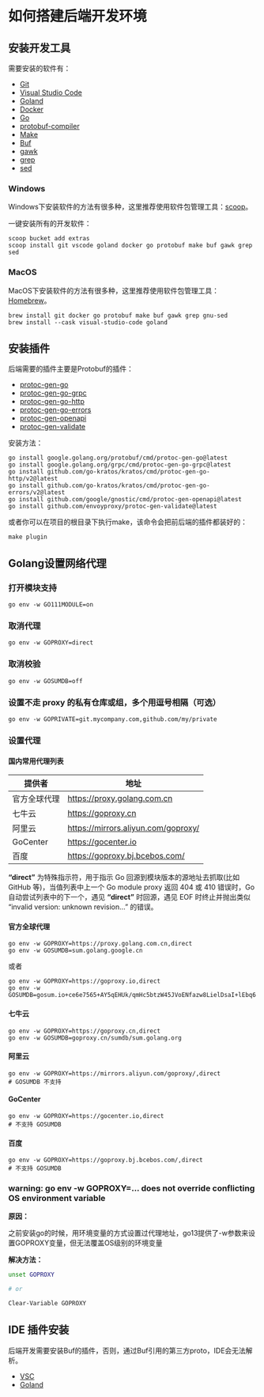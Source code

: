 # 如何搭建后端开发环境

## 安装开发工具

需要安装的软件有：

- [Git](https://git-scm.com/)
- [Visual Studio Code](https://code.visualstudio.com/)
- [Goland](https://www.jetbrains.com/go/)
- [Docker](https://www.docker.com/)
- [Go](https://go.dev/)
- [protobuf-compiler](https://grpc.io/docs/protoc-installation/)
- [Make](https://www.make.com/en)
- [Buf](https://buf.build/)
- [gawk](https://www.gnu.org/software/gawk/)
- [grep](https://www.gnu.org/software/grep/)
- [sed](https://www.gnu.org/software/sed/)

### Windows

Windows下安装软件的方法有很多种，这里推荐使用软件包管理工具：[scoop](https://scoop.sh/)。

一键安装所有的开发软件：

```shell
scoop bucket add extras
scoop install git vscode goland docker go protobuf make buf gawk grep sed
```

### MacOS

MacOS下安装软件的方法有很多种，这里推荐使用软件包管理工具：[Homebrew](https://brew.sh/)。

```shell
brew install git docker go protobuf make buf gawk grep gnu-sed
brew install --cask visual-studio-code goland
```

## 安装插件

后端需要的插件主要是Protobuf的插件：

- [protoc-gen-go](https://google.golang.org/protobuf/cmd/protoc-gen-go)
- [protoc-gen-go-grpc](https://google.golang.org/grpc/cmd/protoc-gen-go-grpc)
- [protoc-gen-go-http](https://github.com/go-kratos/kratos/cmd/protoc-gen-go-http)
- [protoc-gen-go-errors](https://github.com/go-kratos/kratos/cmd/protoc-gen-go-errors)
- [protoc-gen-openapi](https://github.com/google/gnostic/cmd/protoc-gen-openapi)
- [protoc-gen-validate](https://github.com/envoyproxy/protoc-gen-validate)

安装方法：

```shell
go install google.golang.org/protobuf/cmd/protoc-gen-go@latest
go install google.golang.org/grpc/cmd/protoc-gen-go-grpc@latest
go install github.com/go-kratos/kratos/cmd/protoc-gen-go-http/v2@latest
go install github.com/go-kratos/kratos/cmd/protoc-gen-go-errors/v2@latest
go install github.com/google/gnostic/cmd/protoc-gen-openapi@latest
go install github.com/envoyproxy/protoc-gen-validate@latest
```

或者你可以在项目的根目录下执行make，该命令会把前后端的插件都装好的：

```shell
make plugin
```

## Golang设置网络代理

### 打开模块支持

```shell
go env -w GO111MODULE=on
```

### 取消代理

```shell
go env -w GOPROXY=direct
```

### 取消校验

```shell
go env -w GOSUMDB=off
```

### 设置不走 proxy 的私有仓库或组，多个用逗号相隔（可选）

```shell
go env -w GOPRIVATE=git.mycompany.com,github.com/my/private
```

### 设置代理

#### 国内常用代理列表

| 提供者      | 地址                                  |
|----------|-------------------------------------|
| 官方全球代理   | https://proxy.golang.com.cn         |
| 七牛云      | https://goproxy.cn                  |
| 阿里云      | https://mirrors.aliyun.com/goproxy/ |
| GoCenter | https://gocenter.io                 |
| 百度       | https://goproxy.bj.bcebos.com/      |

**“direct”** 为特殊指示符，用于指示 Go 回源到模块版本的源地址去抓取(比如 GitHub 等)，当值列表中上一个 Go module proxy 返回
404 或 410 错误时，Go 自动尝试列表中的下一个，遇见 **“direct”** 时回源，遇见 EOF 时终止并抛出类似 “invalid version: unknown
revision...” 的错误。

#### 官方全球代理

```shell
go env -w GOPROXY=https://proxy.golang.com.cn,direct
go env -w GOSUMDB=sum.golang.google.cn
```

或者

```shell
go env -w GOPROXY=https://goproxy.io,direct
go env -w GOSUMDB=gosum.io+ce6e7565+AY5qEHUk/qmHc5btzW45JVoENfazw8LielDsaI+lEbq6
```

#### 七牛云

```shell
go env -w GOPROXY=https://goproxy.cn,direct
go env -w GOSUMDB=goproxy.cn/sumdb/sum.golang.org
```

#### 阿里云

```shell
go env -w GOPROXY=https://mirrors.aliyun.com/goproxy/,direct
# GOSUMDB 不支持
```

#### GoCenter

```shell
go env -w GOPROXY=https://gocenter.io,direct
# 不支持 GOSUMDB
```

#### 百度

```shell
go env -w GOPROXY=https://goproxy.bj.bcebos.com/,direct
# 不支持 GOSUMDB
```

### warning: go env -w GOPROXY=... does not override conflicting OS environment variable

**原因：**

之前安装go的时候，用环境变量的方式设置过代理地址，go13提供了-w参数来设置GOPROXY变量，但无法覆盖OS级别的环境变量

**解决方法：**

```bash
unset GOPROXY

# or 

Clear-Variable GOPROXY
```

## IDE 插件安装

后端开发需要安装Buf的插件，否则，通过Buf引用的第三方proto，IDE会无法解析。

- [VSC](https://marketplace.visualstudio.com/items?itemName=bufbuild.vscode-buf)
- [Goland](https://plugins.jetbrains.com/plugin/19147-buf-for-protocol-buffers)
